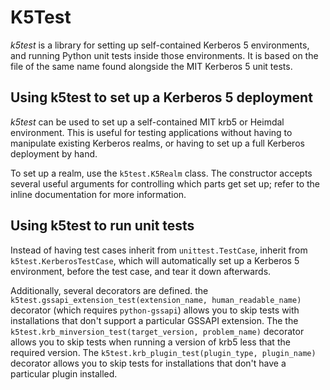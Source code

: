 K5Test
======

*k5test* is a library for setting up self-contained Kerberos 5 environments,
and running Python unit tests inside those environments.  It is based on
the file of the same name found alongside the MIT Kerberos 5 unit tests.

Using k5test to set up a Kerberos 5 deployment
----------------------------------------------

*k5test* can be used to set up a self-contained MIT krb5 or Heimdal
environment.  This is useful for testing applications without having to
manipulate existing Kerberos realms, or having to set up a full Kerberos
deployment by hand.

To set up a realm, use the `k5test.K5Realm` class.  The constructor accepts
several useful arguments for controlling which parts get set up; refer to the
inline documentation for more information.

Using k5test to run unit tests
------------------------------

Instead of having test cases inherit from `unittest.TestCase`, inherit from
`k5test.KerberosTestCase`, which will automatically set up a Kerberos 5
environment, before the test case, and tear it down afterwards.

Additionally, several decorators are defined.  the
`k5test.gssapi_extension_test(extension_name, human_readable_name)` decorator
(which requires `python-gssapi`) allows you to skip tests with installations
that don't support a particular GSSAPI extension.  The the
`k5test.krb_minversion_test(target_version, problem_name)` decorator allows
you to skip tests when running a version of krb5 less that the required
version.  The `k5test.krb_plugin_test(plugin_type, plugin_name)` decorator
allows you to skip tests for installations that don't have a particular plugin
installed.

